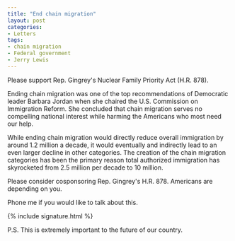 ```yaml
---
title: "End chain migration"
layout: post
categories:
- Letters
tags:
- chain migration
- Federal government
- Jerry Lewis
---
```


Please support Rep. Gingrey's Nuclear Family Priority Act (H.R. 878).

Ending chain migration was one of the top recommendations of Democratic leader Barbara Jordan when she chaired the U.S. Commission on Immigration Reform. She concluded that chain migration serves no compelling national interest while harming the Americans who most need our help.

While ending chain migration would directly reduce overall immigration by around 1.2 million a decade, it would eventually and indirectly lead to an even larger decline in other categories. The creation of the chain migration categories has been the primary reason total authorized immigration has skyrocketed from 2.5 million per decade to 10 million.

Please consider cosponsoring Rep. Gingrey's H.R. 878. Americans are depending on you.

Phone me if you would like to talk about this.

{% include signature.html %}

P.S. This is extremely important to the future of our country.
